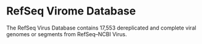 # RefSeq Virome Database
The RefSeq Virus Database contains 17,553 dereplicated and complete viral genomes or segments from RefSeq–NCBI Virus.
